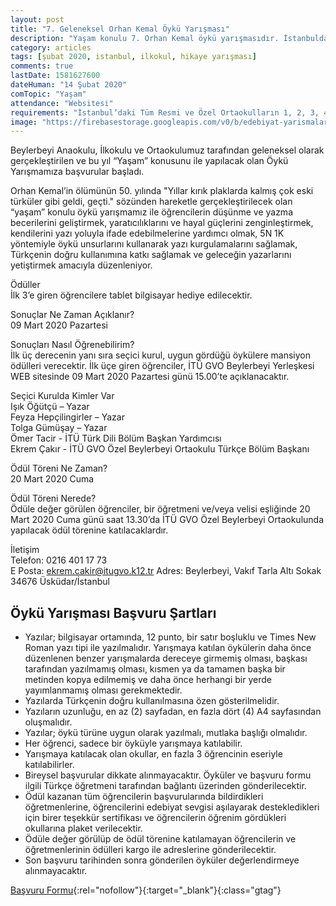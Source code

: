 ```yaml
---
layout: post
title: "7. Geleneksel Orhan Kemal Öykü Yarışması"
description: "Yaşam konulu 7. Orhan Kemal öykü yarışmasıdır. İstanbuldaki öğrenciler katılabilir."
category: articles
tags: [şubat 2020, istanbul, ilkokul, hikaye yarışması]
comments: true
lastDate: 1581627600
dateHuman: "14 Şubat 2020"
comTopic: "Yaşam"
attendance: "Websitesi"
requirements: "İstanbul’daki Tüm Resmi ve Özel Ortaokulların 1, 2, 3, 4. Sınıf Öğrencileri"
image: "https://firebasestorage.googleapis.com/v0/b/edebiyat-yarismalari.appspot.com/o/orhan-kemal-7-geleneksel-%C3%B6yk%C3%BC-yar%C4%B1%C5%9Fmas%C4%B1.jpg?alt=media&token=1a7fefb7-bcac-47cb-9432-1695166f618f"
---
```


Beylerbeyi Anaokulu, İlkokulu ve Ortaokulumuz tarafından geleneksel olarak gerçekleştirilen ve bu yıl “Yaşam” konusunu ile yapılacak olan Öykü Yarışmamıza başvurular başladı.  

Orhan Kemal’in ölümünün 50. yılında "Yıllar kırık plaklarda kalmış çok eski türküler gibi geldi, geçti." sözünden hareketle gerçekleştirilecek olan “yaşam” konulu öykü yarışmamız ile öğrencilerin düşünme ve yazma becerilerini geliştirmek, yaratıcılıklarını ve hayal güçlerini zenginleştirmek, kendilerini yazı yoluyla ifade edebilmelerine yardımcı olmak, 5N 1K yöntemiyle öykü unsurlarını kullanarak yazı kurgulamalarını sağlamak, Türkçenin doğru kullanımına katkı sağlamak ve geleceğin yazarlarını yetiştirmek amacıyla düzenleniyor.  

Ödüller  
İlk 3’e giren öğrencilere tablet bilgisayar hediye edilecektir.  

Sonuçlar Ne Zaman Açıklanır?  
09 Mart 2020 Pazartesi  

Sonuçları Nasıl Öğrenebilirim?  
İlk üç derecenin yanı sıra seçici kurul, uygun gördüğü öykülere mansiyon ödülleri verecektir. İlk üçe giren öğrenciler, İTÜ GVO Beylerbeyi Yerleşkesi WEB sitesinde 09 Mart 2020 Pazartesi günü 15.00’te açıklanacaktır.  

Seçici Kurulda Kimler Var  
Işık Öğütçü – Yazar  
Feyza Hepçilingirler – Yazar  
Tolga Gümüşay – Yazar  
Ömer Tacir - İTÜ Türk Dili Bölüm Başkan Yardımcısı  
Ekrem Çakır - İTÜ GVO Özel Beylerbeyi Ortaokulu Türkçe Bölüm Başkanı  

Ödül Töreni Ne Zaman?  
20 Mart 2020 Cuma 

Ödül Töreni Nerede?   
Ödüle değer görülen öğrenciler, bir öğretmeni ve/veya velisi eşliğinde 20 Mart 2020 Cuma günü saat 13.30’da İTÜ GVO Özel Beylerbeyi Ortaokulunda yapılacak ödül törenine katılacaklardır.  

İletişim  
Telefon:  0216 401 17 73  
E Posta:  ekrem.cakir@itugvo.k12.tr
Adres:    Beylerbeyi, Vakıf Tarla Altı Sokak 34676 Üsküdar/İstanbul  

## Öykü Yarışması Başvuru Şartları
- Yazılar; bilgisayar ortamında, 12 punto, bir satır boşluklu ve Times New Roman yazı tipi ile yazılmalıdır.
Yarışmaya katılan öykülerin daha önce düzenlenen benzer yarışmalarda dereceye girmemiş olması, başkası tarafından yazılmamış olması, kısmen ya da tamamen başka bir metinden kopya edilmemiş ve daha önce herhangi bir yerde yayımlanmamış olması gerekmektedir.
- Yazılarda Türkçenin doğru kullanılmasına özen gösterilmelidir.
- Yazıların uzunluğu, en az (2) sayfadan,  en fazla dört (4) A4 sayfasından oluşmalıdır.
- Yazılar; öykü türüne uygun olarak yazılmalı, mutlaka başlığı olmalıdır.
- Her öğrenci, sadece bir öyküyle yarışmaya katılabilir.
- Yarışmaya katılacak olan okullar, en fazla 3 öğrencinin eseriyle katılabilirler.
- Bireysel başvurular dikkate alınmayacaktır. Öyküler ve başvuru formu ilgili Türkçe öğretmeni tarafından bağlantı üzerinden gönderilecektir.
- Ödül kazanan tüm öğrencilerin başvurularında bildirdikleri öğretmenlerine, öğrencilerini edebiyat sevgisi aşılayarak destekledikleri için birer teşekkür sertifikası ve öğrencilerin öğrenim gördükleri okullarına plaket verilecektir.
- Ödüle değer görülüp de ödül törenine katılamayan öğrencilerin ve öğretmenlerinin ödülleri kargo ile adreslerine gönderilecektir.
- Son başvuru tarihinden sonra gönderilen öyküler değerlendirmeye alınmayacaktır.

[Başvuru Formu](https://docs.google.com/forms/d/e/1FAIpQLSfgkDAMoBucaCQMjjCgdRgyRJEEFO6HkdgUKny-yjfXKsoEFg/viewform?ref=edebiyatyarismalari.com){:rel="nofollow"}{:target="_blank"}{:class="gtag"}

